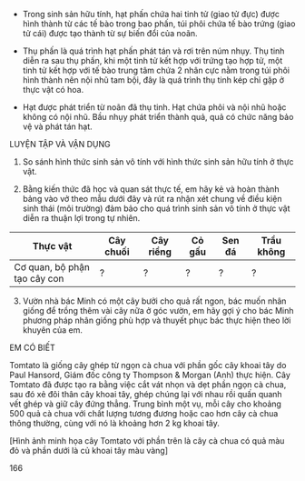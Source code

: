 - Trong sinh sản hữu tính, hạt phấn chứa hai tinh tử (giao tử đực) được hình thành từ các tế bào trong bao phấn, túi phôi chứa tế bào trứng (giao tử cái) được tạo thành từ sự biến đổi của noãn.

- Thụ phấn là quá trình hạt phấn phát tán và rơi trên núm nhụy. Thụ tinh diễn ra sau thụ phấn, khi một tinh tử kết hợp với trứng tạo hợp tử, một tinh tử kết hợp với tế bào trung tâm chứa 2 nhân cực nằm trong túi phôi hình thành nên nội nhũ tam bội, đây là quá trình thụ tinh kép chỉ gặp ở thực vật có hoa.

- Hạt được phát triển từ noãn đã thụ tinh. Hạt chứa phôi và nội nhũ hoặc không có nội nhũ. Bầu nhụy phát triển thành quả, quả có chức năng bảo vệ và phát tán hạt.

LUYỆN TẬP VÀ VẬN DỤNG

1. So sánh hình thức sinh sản vô tính với hình thức sinh sản hữu tính ở thực vật.

2. Bằng kiến thức đã học và quan sát thực tế, em hãy kẻ và hoàn thành bảng vào vở theo mẫu dưới đây và rút ra nhận xét chung về điều kiện sinh thái (môi trường) đảm bảo cho quá trình sinh sản vô tính ở thực vật diễn ra thuận lợi trong tự nhiên.

Thực vật | Cây chuối | Cây riềng | Cỏ gấu | Sen đá | Trầu không
--- | --- | --- | --- | --- | ---
Cơ quan, bộ phận tạo cây con | ? | ? | ? | ? | ?

3. Vườn nhà bác Minh có một cây bưởi cho quả rất ngon, bác muốn nhân giống để trồng thêm vài cây nữa ở góc vườn, em hãy gợi ý cho bác Minh phương pháp nhân giống phù hợp và thuyết phục bác thực hiện theo lời khuyên của em.

EM CÓ BIẾT

Tomtato là giống cây ghép từ ngọn cà chua với phần gốc cây khoai tây do Paul Hansord, Giám đốc công ty Thompson & Morgan (Anh) thực hiện. Cây Tomtato đã được tạo ra bằng việc cắt vát nhọn và dẹt phần ngọn cà chua, sau đó xẻ đôi thân cây khoai tây, ghép chúng lại với nhau rồi quấn quanh vết ghép và giữ cây đứng thẳng. Trung bình một vụ, mỗi cây cho khoảng 500 quả cà chua với chất lượng tương đương hoặc cao hơn cây cà chua thông thường, cùng với nó là khoảng hơn 2 kg khoai tây.

[Hình ảnh minh họa cây Tomtato với phần trên là cây cà chua có quả màu đỏ và phần dưới là củ khoai tây màu vàng]

166